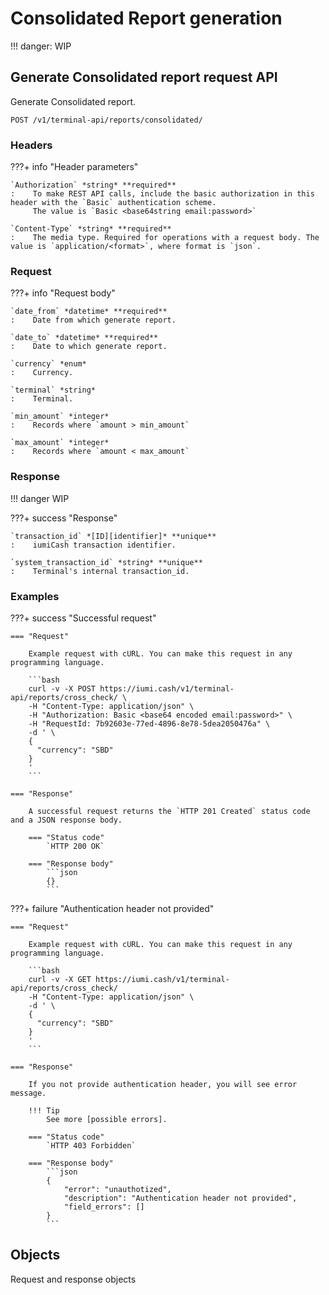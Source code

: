 # Consolidated Report generation

!!! danger:
    WIP


## Generate Consolidated report request API

Generate Consolidated report.

`POST /v1/terminal-api/reports/consolidated/`


### Headers

???+ info "Header parameters"

    `Authorization` *string* **required**
    :    To make REST API calls, include the basic authorization in this header with the `Basic` authentication scheme. 
         The value is `Basic <base64string email:password>`

    `Content-Type` *string* **required**
    :    The media type. Required for operations with a request body. The value is `application/<format>`, where format is `json`.


### Request

???+ info "Request body"

    `date_from` *datetime* **required**
    :    Date from which generate report.

    `date_to` *datetime* **required**
    :    Date to which generate report.

    `currency` *enum*
    :    Currency.

    `terminal` *string*
    :    Terminal.

    `min_amount` *integer*
    :    Records where `amount > min_amount`

    `max_amount` *integer*
    :    Records where `amount < max_amount`


### Response

!!! danger
    WIP

???+ success "Response"

    `transaction_id` *[ID][identifier]* **unique**
    :    iumiCash transaction identifier.

    `system_transaction_id` *string* **unique**
    :    Terminal's internal transaction_id.


### Examples

???+ success "Successful request"

    === "Request"

        Example request with cURL. You can make this request in any programming language.

        ```bash
        curl -v -X POST https://iumi.cash/v1/terminal-api/reports/cross_check/ \
        -H "Content-Type: application/json" \
        -H "Authorization: Basic <base64 encoded email:password>" \
        -H "RequestId: 7b92603e-77ed-4896-8e78-5dea2050476a" \
        -d ' \
        {
          "currency": "SBD"
        }
        '
        ```

    === "Response"

        A successful request returns the `HTTP 201 Created` status code and a JSON response body.

        === "Status code"
            `HTTP 200 OK`

        === "Response body"
            ```json
            {}
            ```

???+ failure "Authentication header not provided"

    === "Request"

        Example request with cURL. You can make this request in any programming language.

        ```bash
        curl -v -X GET https://iumi.cash/v1/terminal-api/reports/cross_check/
        -H "Content-Type: application/json" \
        -d ' \
        {
          "currency": "SBD"
        }
        '
        ```

    === "Response"

        If you not provide authentication header, you will see error message.

        !!! Tip
            See more [possible errors].

        === "Status code"
            `HTTP 403 Forbidden`

        === "Response body"
            ```json
            {
                "error": "unauthotized",
                "description": "Authentication header not provided",
                "field_errors": []
            }
            ```


## Objects

Request and response objects



[idempotency]: ../idempotency.md
[possible errors]: ../responses.md#failed-requests
[cent integer]: ../types.md#cent-integer
[identifier]: ../types.md#iumicash-identifier
